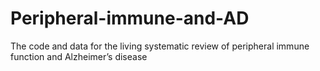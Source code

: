 # Peripheral-immune-and-AD
The code and data for the living systematic review of peripheral immune function and Alzheimer’s disease

